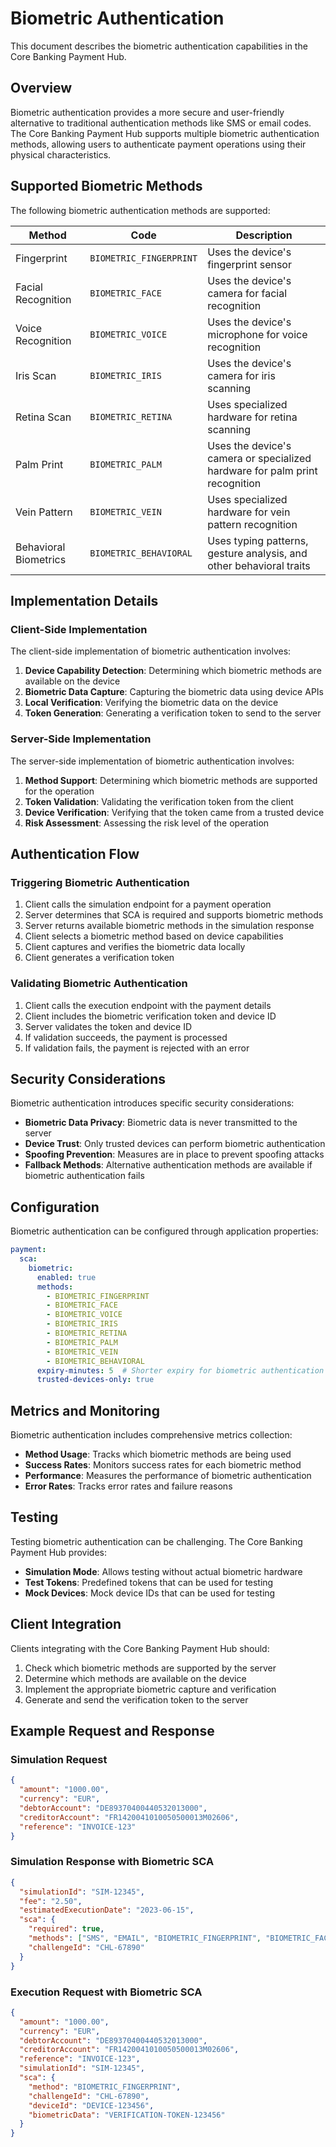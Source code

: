 # Biometric Authentication

This document describes the biometric authentication capabilities in the Core Banking Payment Hub.

## Overview

Biometric authentication provides a more secure and user-friendly alternative to traditional authentication methods like SMS or email codes. The Core Banking Payment Hub supports multiple biometric authentication methods, allowing users to authenticate payment operations using their physical characteristics.

## Supported Biometric Methods

The following biometric authentication methods are supported:

| Method | Code | Description |
|--------|------|-------------|
| Fingerprint | `BIOMETRIC_FINGERPRINT` | Uses the device's fingerprint sensor |
| Facial Recognition | `BIOMETRIC_FACE` | Uses the device's camera for facial recognition |
| Voice Recognition | `BIOMETRIC_VOICE` | Uses the device's microphone for voice recognition |
| Iris Scan | `BIOMETRIC_IRIS` | Uses the device's camera for iris scanning |
| Retina Scan | `BIOMETRIC_RETINA` | Uses specialized hardware for retina scanning |
| Palm Print | `BIOMETRIC_PALM` | Uses the device's camera or specialized hardware for palm print recognition |
| Vein Pattern | `BIOMETRIC_VEIN` | Uses specialized hardware for vein pattern recognition |
| Behavioral Biometrics | `BIOMETRIC_BEHAVIORAL` | Uses typing patterns, gesture analysis, and other behavioral traits |

## Implementation Details

### Client-Side Implementation

The client-side implementation of biometric authentication involves:

1. **Device Capability Detection**: Determining which biometric methods are available on the device
2. **Biometric Data Capture**: Capturing the biometric data using device APIs
3. **Local Verification**: Verifying the biometric data on the device
4. **Token Generation**: Generating a verification token to send to the server

### Server-Side Implementation

The server-side implementation of biometric authentication involves:

1. **Method Support**: Determining which biometric methods are supported for the operation
2. **Token Validation**: Validating the verification token from the client
3. **Device Verification**: Verifying that the token came from a trusted device
4. **Risk Assessment**: Assessing the risk level of the operation

## Authentication Flow

### Triggering Biometric Authentication

1. Client calls the simulation endpoint for a payment operation
2. Server determines that SCA is required and supports biometric methods
3. Server returns available biometric methods in the simulation response
4. Client selects a biometric method based on device capabilities
5. Client captures and verifies the biometric data locally
6. Client generates a verification token

### Validating Biometric Authentication

1. Client calls the execution endpoint with the payment details
2. Client includes the biometric verification token and device ID
3. Server validates the token and device ID
4. If validation succeeds, the payment is processed
5. If validation fails, the payment is rejected with an error

## Security Considerations

Biometric authentication introduces specific security considerations:

- **Biometric Data Privacy**: Biometric data is never transmitted to the server
- **Device Trust**: Only trusted devices can perform biometric authentication
- **Spoofing Prevention**: Measures are in place to prevent spoofing attacks
- **Fallback Methods**: Alternative authentication methods are available if biometric authentication fails

## Configuration

Biometric authentication can be configured through application properties:

```yaml
payment:
  sca:
    biometric:
      enabled: true
      methods:
        - BIOMETRIC_FINGERPRINT
        - BIOMETRIC_FACE
        - BIOMETRIC_VOICE
        - BIOMETRIC_IRIS
        - BIOMETRIC_RETINA
        - BIOMETRIC_PALM
        - BIOMETRIC_VEIN
        - BIOMETRIC_BEHAVIORAL
      expiry-minutes: 5  # Shorter expiry for biometric authentication
      trusted-devices-only: true
```

## Metrics and Monitoring

Biometric authentication includes comprehensive metrics collection:

- **Method Usage**: Tracks which biometric methods are being used
- **Success Rates**: Monitors success rates for each biometric method
- **Performance**: Measures the performance of biometric authentication
- **Error Rates**: Tracks error rates and failure reasons

## Testing

Testing biometric authentication can be challenging. The Core Banking Payment Hub provides:

- **Simulation Mode**: Allows testing without actual biometric hardware
- **Test Tokens**: Predefined tokens that can be used for testing
- **Mock Devices**: Mock device IDs that can be used for testing

## Client Integration

Clients integrating with the Core Banking Payment Hub should:

1. Check which biometric methods are supported by the server
2. Determine which methods are available on the device
3. Implement the appropriate biometric capture and verification
4. Generate and send the verification token to the server

## Example Request and Response

### Simulation Request

```json
{
  "amount": "1000.00",
  "currency": "EUR",
  "debtorAccount": "DE89370400440532013000",
  "creditorAccount": "FR1420041010050500013M02606",
  "reference": "INVOICE-123"
}
```

### Simulation Response with Biometric SCA

```json
{
  "simulationId": "SIM-12345",
  "fee": "2.50",
  "estimatedExecutionDate": "2023-06-15",
  "sca": {
    "required": true,
    "methods": ["SMS", "EMAIL", "BIOMETRIC_FINGERPRINT", "BIOMETRIC_FACE"],
    "challengeId": "CHL-67890"
  }
}
```

### Execution Request with Biometric SCA

```json
{
  "amount": "1000.00",
  "currency": "EUR",
  "debtorAccount": "DE89370400440532013000",
  "creditorAccount": "FR1420041010050500013M02606",
  "reference": "INVOICE-123",
  "simulationId": "SIM-12345",
  "sca": {
    "method": "BIOMETRIC_FINGERPRINT",
    "challengeId": "CHL-67890",
    "deviceId": "DEVICE-123456",
    "biometricData": "VERIFICATION-TOKEN-123456"
  }
}
```
